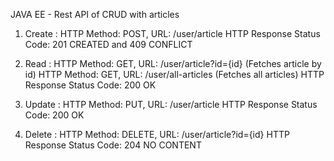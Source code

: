 JAVA EE - Rest API of CRUD with articles

1. Create : 
HTTP Method: POST, URL: /user/article 
HTTP Response Status Code: 201 CREATED and 409 CONFLICT 

2. Read : 
HTTP Method: GET, URL: /user/article?id={id} (Fetches article by id) 
HTTP Method: GET, URL: /user/all-articles (Fetches all articles) 
HTTP Response Status Code: 200 OK 

3. Update : 
HTTP Method: PUT, URL: /user/article 
HTTP Response Status Code: 200 OK 

4. Delete : 
HTTP Method: DELETE, URL: /user/article?id={id} 
HTTP Response Status Code: 204 NO CONTENT 
